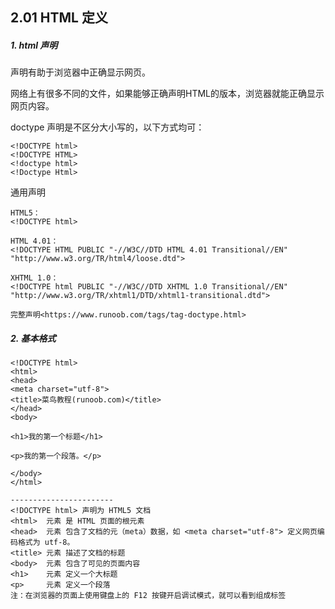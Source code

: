 ## 2.01 HTML 定义

##### 1. html 声明
<!DOCTYPE>声明有助于浏览器中正确显示网页。
网络上有很多不同的文件，如果能够正确声明HTML的版本，浏览器就能正确显示网页内容。

doctype 声明是不区分大小写的，以下方式均可：
```
<!DOCTYPE html>
<!DOCTYPE HTML>
<!doctype html>
<!Doctype Html>
```
通用声明
```
HTML5：
<!DOCTYPE html>

HTML 4.01：
<!DOCTYPE HTML PUBLIC "-//W3C//DTD HTML 4.01 Transitional//EN"
"http://www.w3.org/TR/html4/loose.dtd">

XHTML 1.0：
<!DOCTYPE html PUBLIC "-//W3C//DTD XHTML 1.0 Transitional//EN"
"http://www.w3.org/TR/xhtml1/DTD/xhtml1-transitional.dtd">

完整声明<https://www.runoob.com/tags/tag-doctype.html>
```

##### 2. 基本格式
```
<!DOCTYPE html>
<html>
<head>
<meta charset="utf-8">
<title>菜鸟教程(runoob.com)</title>
</head>
<body>
 
<h1>我的第一个标题</h1>
 
<p>我的第一个段落。</p>
 
</body>
</html>

-----------------------
<!DOCTYPE html> 声明为 HTML5 文档
<html>  元素 是 HTML 页面的根元素
<head>  元素 包含了文档的元（meta）数据，如 <meta charset="utf-8"> 定义网页编码格式为 utf-8。
<title> 元素 描述了文档的标题
<body>  元素 包含了可见的页面内容
<h1>    元素 定义一个大标题
<p>     元素 定义一个段落
注：在浏览器的页面上使用键盘上的 F12 按键开启调试模式，就可以看到组成标签
```